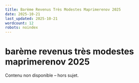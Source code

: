 ```yaml
---
title: Barème Revenus Très Modestes Maprimerenov 2025
date: 2025-10-21
last_updated: 2025-10-21
wordcount: 12
robots: noindex
---
```


# barème revenus très modestes maprimerenov 2025

Contenu non disponible – hors sujet.